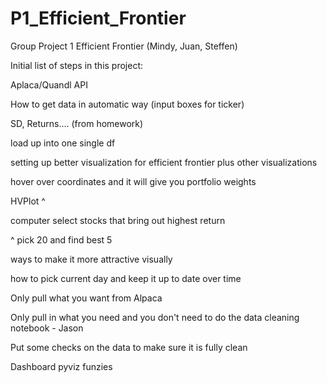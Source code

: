 # P1_Efficient_Frontier
Group Project 1 Efficient Frontier (Mindy, Juan, Steffen)

Initial list of steps in this project:

Aplaca/Quandl API

How to get data in automatic way (input boxes for ticker)

SD, Returns.... (from homework)

load up into one single df

setting up better visualization for efficient frontier plus other visualizations

hover over coordinates and it will give you portfolio weights

HVPlot ^

computer select stocks that bring out highest return

^ pick 20 and find best 5

ways to make it more attractive visually

how to pick current day and keep it up to date over time

Only pull what you want from Alpaca

Only pull in what you need and you don't need to do the data cleaning notebook - Jason

Put some checks on the data to make sure it is fully clean

Dashboard pyviz funzies


